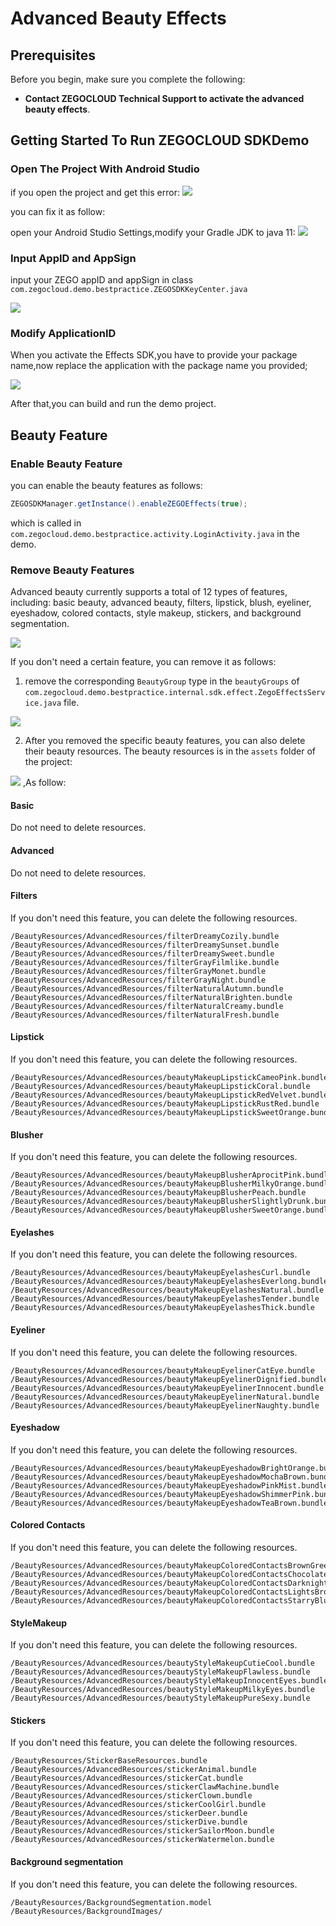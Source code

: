# **Advanced Beauty Effects**

## Prerequisites

Before you begin, make sure you complete the following:

* **Contact ZEGOCLOUD Technical Support to activate the advanced beauty effects**.

## Getting Started To Run ZEGOCLOUD SDKDemo

### Open The Project With Android Studio

if you open the project and get this error:
<img src="https://github.com/ZEGOCLOUD/zego_beauty_effects_demo_android/blob/main/pngs/AS_1.jpg">

you can fix it as follow:


open your Android Studio Settings,modify your Gradle JDK to java 11:
<img src="https://github.com/ZEGOCLOUD/zego_beauty_effects_demo_android/blob/main/pngs/AS_2.jpg">

### Input AppID and AppSign

input your ZEGO appID and appSign in class `com.zegocloud.demo.bestpractice.ZEGOSDKKeyCenter.java`

<img src="https://github.com/ZEGOCLOUD/zego_beauty_effects_demo_android/blob/main/pngs/demo1.jpg">



### Modify ApplicationID

When you activate the Effects SDK,you have to provide your package name,now replace the application with the package name you provided;

<img src="https://github.com/ZEGOCLOUD/zego_beauty_effects_demo_android/blob/main/pngs/demo2.jpg">

After that,you can build and run the demo project.


## Beauty Feature

### Enable Beauty Feature
you can enable the beauty features as follows:

```java
ZEGOSDKManager.getInstance().enableZEGOEffects(true);
```
which is called in `com.zegocloud.demo.bestpractice.activity.LoginActivity.java`
in the demo.

### 


### Remove Beauty Features

Advanced beauty currently supports a total of 12 types of features, including: basic beauty, advanced beauty, filters, lipstick, blush, eyeliner, eyeshadow, colored contacts, style makeup, stickers, and background segmentation.

<img src="https://storage.zego.im/sdk-doc/Pics/zegocloud/beauty/features.png">

If you don't need a certain feature, you can remove it as follows:

1. remove the corresponding `BeautyGroup` type in the `beautyGroups` of `com.zegocloud.demo.bestpractice.internal.sdk.effect.ZegoEffectsService.java` file.

<img src="https://github.com/ZEGOCLOUD/zego_beauty_effects_demo_android/blob/main/pngs/demo3.jpg">

2. After you removed the specific beauty features, you can also delete their beauty resources. The beauty resources is in the `assets` folder of the project:
<img src="https://github.com/ZEGOCLOUD/zego_beauty_effects_demo_android/blob/main/pngs/demo4.jpg">
,As follow:

#### Basic

Do not need to delete resources.

#### Advanced

Do not need to delete resources.

#### Filters

If you don't need this feature, you can delete the following resources.

```
/BeautyResources/AdvancedResources/filterDreamyCozily.bundle
/BeautyResources/AdvancedResources/filterDreamySunset.bundle
/BeautyResources/AdvancedResources/filterDreamySweet.bundle
/BeautyResources/AdvancedResources/filterGrayFilmlike.bundle
/BeautyResources/AdvancedResources/filterGrayMonet.bundle
/BeautyResources/AdvancedResources/filterGrayNight.bundle
/BeautyResources/AdvancedResources/filterNaturalAutumn.bundle
/BeautyResources/AdvancedResources/filterNaturalBrighten.bundle
/BeautyResources/AdvancedResources/filterNaturalCreamy.bundle
/BeautyResources/AdvancedResources/filterNaturalFresh.bundle
```

#### Lipstick

If you don't need this feature, you can delete the following resources.

```
/BeautyResources/AdvancedResources/beautyMakeupLipstickCameoPink.bundle
/BeautyResources/AdvancedResources/beautyMakeupLipstickCoral.bundle
/BeautyResources/AdvancedResources/beautyMakeupLipstickRedVelvet.bundle
/BeautyResources/AdvancedResources/beautyMakeupLipstickRustRed.bundle
/BeautyResources/AdvancedResources/beautyMakeupLipstickSweetOrange.bundle
```

#### Blusher

If you don't need this feature, you can delete the following resources.

```
/BeautyResources/AdvancedResources/beautyMakeupBlusherAprocitPink.bundle
/BeautyResources/AdvancedResources/beautyMakeupBlusherMilkyOrange.bundle
/BeautyResources/AdvancedResources/beautyMakeupBlusherPeach.bundle
/BeautyResources/AdvancedResources/beautyMakeupBlusherSlightlyDrunk.bundle
/BeautyResources/AdvancedResources/beautyMakeupBlusherSweetOrange.bundle
```

#### Eyelashes

If you don't need this feature, you can delete the following resources.

```
/BeautyResources/AdvancedResources/beautyMakeupEyelashesCurl.bundle
/BeautyResources/AdvancedResources/beautyMakeupEyelashesEverlong.bundle
/BeautyResources/AdvancedResources/beautyMakeupEyelashesNatural.bundle
/BeautyResources/AdvancedResources/beautyMakeupEyelashesTender.bundle
/BeautyResources/AdvancedResources/beautyMakeupEyelashesThick.bundle
```

#### Eyeliner

If you don't need this feature, you can delete the following resources.

```
/BeautyResources/AdvancedResources/beautyMakeupEyelinerCatEye.bundle
/BeautyResources/AdvancedResources/beautyMakeupEyelinerDignified.bundle
/BeautyResources/AdvancedResources/beautyMakeupEyelinerInnocent.bundle
/BeautyResources/AdvancedResources/beautyMakeupEyelinerNatural.bundle
/BeautyResources/AdvancedResources/beautyMakeupEyelinerNaughty.bundle
```

#### Eyeshadow

If you don't need this feature, you can delete the following resources.

```
/BeautyResources/AdvancedResources/beautyMakeupEyeshadowBrightOrange.bundle
/BeautyResources/AdvancedResources/beautyMakeupEyeshadowMochaBrown.bundle
/BeautyResources/AdvancedResources/beautyMakeupEyeshadowPinkMist.bundle
/BeautyResources/AdvancedResources/beautyMakeupEyeshadowShimmerPink.bundle
/BeautyResources/AdvancedResources/beautyMakeupEyeshadowTeaBrown.bundle
```

#### Colored Contacts

If you don't need this feature, you can delete the following resources.

```
/BeautyResources/AdvancedResources/beautyMakeupColoredContactsBrownGreen.bundle
/BeautyResources/AdvancedResources/beautyMakeupColoredContactsChocolateBrown.bundle
/BeautyResources/AdvancedResources/beautyMakeupColoredContactsDarknightBlack.bundle
/BeautyResources/AdvancedResources/beautyMakeupColoredContactsLightsBrown.bundle
/BeautyResources/AdvancedResources/beautyMakeupColoredContactsStarryBlue.bundle
```

#### StyleMakeup

If you don't need this feature, you can delete the following resources.

```
/BeautyResources/AdvancedResources/beautyStyleMakeupCutieCool.bundle
/BeautyResources/AdvancedResources/beautyStyleMakeupFlawless.bundle
/BeautyResources/AdvancedResources/beautyStyleMakeupInnocentEyes.bundle
/BeautyResources/AdvancedResources/beautyStyleMakeupMilkyEyes.bundle
/BeautyResources/AdvancedResources/beautyStyleMakeupPureSexy.bundle
```

#### Stickers

If you don't need this feature, you can delete the following resources.

```
/BeautyResources/StickerBaseResources.bundle
/BeautyResources/AdvancedResources/stickerAnimal.bundle
/BeautyResources/AdvancedResources/stickerCat.bundle
/BeautyResources/AdvancedResources/stickerClawMachine.bundle
/BeautyResources/AdvancedResources/stickerClown.bundle
/BeautyResources/AdvancedResources/stickerCoolGirl.bundle
/BeautyResources/AdvancedResources/stickerDeer.bundle
/BeautyResources/AdvancedResources/stickerDive.bundle
/BeautyResources/AdvancedResources/stickerSailorMoon.bundle
/BeautyResources/AdvancedResources/stickerWatermelon.bundle
```

#### Background segmentation

If you don't need this feature, you can delete the following resources.

```
/BeautyResources/BackgroundSegmentation.model
/BeautyResources/BackgroundImages/
```









